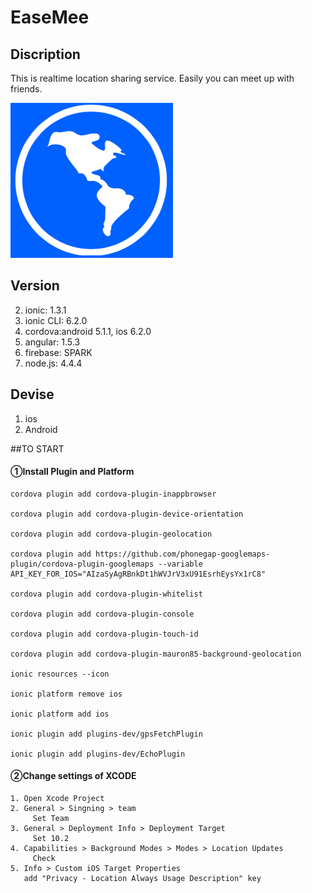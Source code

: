 # EaseMee

## Discription

This is realtime location sharing service.
Easily you can meet up with friends.


![](https://github.com/DaichiMiyajima/EaseMee/blob/master/www/img/EaseMee.png)


## Version

2. ionic: 1.3.1
3. ionic CLI: 6.2.0
3. cordova:android 5.1.1, ios 6.2.0 
4. angular: 1.5.3
5. firebase: SPARK
6. node.js: 4.4.4

## Devise

1. ios
2. Android



##TO START

#### ①Install Plugin and Platform

    cordova plugin add cordova-plugin-inappbrowser

    cordova plugin add cordova-plugin-device-orientation

    cordova plugin add cordova-plugin-geolocation
    
    cordova plugin add https://github.com/phonegap-googlemaps-plugin/cordova-plugin-googlemaps --variable API_KEY_FOR_IOS="AIzaSyAgRBnkDt1hWVJrV3xU91EsrhEysYx1rC8"
    
    cordova plugin add cordova-plugin-whitelist
    
    cordova plugin add cordova-plugin-console
    
    cordova plugin add cordova-plugin-touch-id
    
    cordova plugin add cordova-plugin-mauron85-background-geolocation
    
    ionic resources --icon
    
    ionic platform remove ios
    
    ionic platform add ios
    
    ionic plugin add plugins-dev/gpsFetchPlugin
    
    ionic plugin add plugins-dev/EchoPlugin


#### ②Change settings of XCODE

    1. Open Xcode Project
    2. General > Singning > team
         Set Team
    3. General > Deployment Info > Deployment Target
         Set 10.2
    4. Capabilities > Background Modes > Modes > Location Updates
         Check
    5. Info > Custom iOS Target Properties
       add "Privacy - Location Always Usage Description" key

